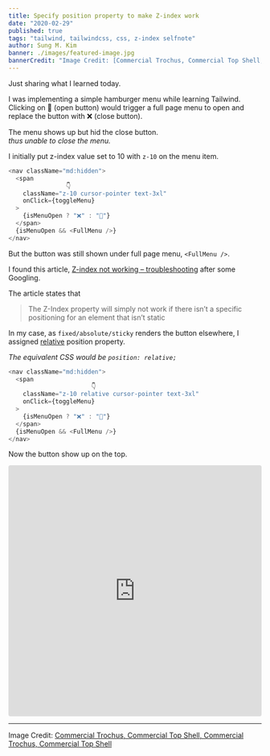 ```yaml
---
title: Specify position property to make Z-index work
date: "2020-02-29"
published: true
tags: "tailwind, tailwindcss, css, z-index selfnote"
author: Sung M. Kim
banner: ./images/featured-image.jpg
bannerCredit: "Image Credit: [Commercial Trochus, Commercial Top Shell, Commercial Trochus, Commercial Top Shell](https://www.si.edu/object/nmnheducation_10008427)"
---
```


Just sharing what I learned today.

I was implementing a simple hamburger menu while learning Tailwind.  
Clicking on 🍔 (open button) would trigger a full page menu to open and replace the button with ❌ (close button).

The menu shows up but hid the close button.  
_thus unable to close the menu._

I initially put z-index value set to 10 with `z-10` on the menu item.

```js
<nav className="md:hidden">
  <span
                👇
    className="z-10 cursor-pointer text-3xl"
    onClick={toggleMenu}
  >
    {isMenuOpen ? "❌" : "🍔"}
  </span>
  {isMenuOpen && <FullMenu />}
</nav>
```

But the button was still shown under full page menu, `<FullMenu />`.

I found this article, [Z-index not working – troubleshooting](https://cssreset.com/z-indexnotworking/) after some Googling.

The article states that

> The Z-Index property will simply not work if there isn’t a specific positioning for an element that isn’t static

In my case, as `fixed/absolute/sticky` renders the button elsewhere, I assigned [relative](https://tailwindcss.com/docs/position/) position property.

_The equivalent CSS would be `position: relative;`_

```js
<nav className="md:hidden">
  <span
                       👇
    className="z-10 relative cursor-pointer text-3xl"
    onClick={toggleMenu}
  >
    {isMenuOpen ? "❌" : "🍔"}
  </span>
  {isMenuOpen && <FullMenu />}
</nav>
```

Now the button show up on the top.

<iframe
     src="https://codesandbox.io/embed/react-hamburger-1-rleky?fontsize=14&hidenavigation=1&theme=dark"
     style="width:100%; height:500px; border:0; border-radius: 4px; overflow:hidden;"
     title="react hamburger #1"
     allow="geolocation; microphone; camera; midi; vr; accelerometer; gyroscope; payment; ambient-light-sensor; encrypted-media; usb"
     sandbox="allow-modals allow-forms allow-popups allow-scripts allow-same-origin"
   ></iframe>

---

Image Credit: [Commercial Trochus, Commercial Top Shell, Commercial Trochus, Commercial Top Shell](https://www.si.edu/object/nmnheducation_10008427)
